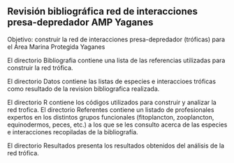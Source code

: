## Revisión bibliográfica red de interacciones presa-depredador AMP Yaganes

Objetivo: construir la red de interacciones presa-depredador (tróficas) para el Área Marina Protegida Yaganes

El directorio Bibliografia contiene una lista de las referencias utilizadas para construir la red trófica.

El directorio Datos contiene las listas de especies e interaccioes tróficas como resultado de la revision bibliografica realizada.

El directorio R contiene los códigos utilizados para construir y analizar la red trofica.
El directorio Referentes contiene un listado de profesionales expertos en los distintos grupos funcionales (fitoplancton, zooplancton, equinodermos, peces, etc.) a los que se les consulto acerca de las especies e interacciones recopiladas de la bibliografía.

El directorio Resultados presenta los resultados obtenidos del análisis de la red trófica.
